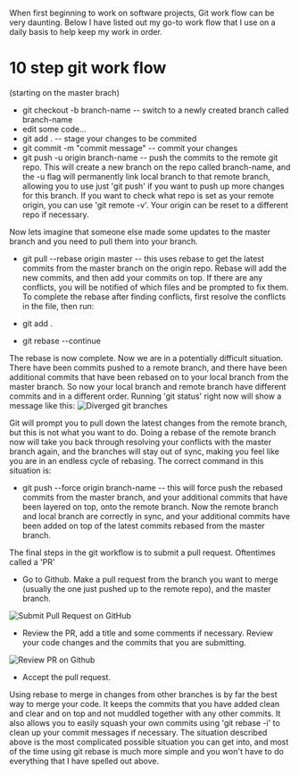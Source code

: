 When first beginning to work on software projects, Git work flow can be very daunting. Below I have listed out my go-to work flow that I use on a daily basis to help keep my work in order.

# 10 step git work flow
(starting on the master brach)

* git checkout -b branch-name  -- switch to a newly created branch called branch-name
* edit some code...
* git add . -- stage your changes to be commited
* git commit -m "commit message" -- commit your changes
* git push -u origin branch-name -- push the commits to the remote git repo. This will create a new branch on the repo called branch-name, and the -u flag will permanently link local branch to that remote branch, allowing you to use just 'git push' if you want to push up more changes for this branch. If you want to check what repo is set as your remote origin, you can use 'git remote -v'. Your origin can be reset to a different repo if necessary.

Now lets imagine that someone else made some updates to the master branch and you need to pull them into your branch.

* git pull --rebase origin master -- this uses rebase to get the latest commits from the master branch on the origin repo. Rebase will add the new commits, and then add your commits on top. If there are any conflicts, you will be notified of which files and be prompted to fix them.
To complete the rebase after finding conflicts, first resolve the conflicts in the file, then run:

* git add .

* git rebase --continue

The rebase is now complete. Now we are in a potentially difficult situation. There have been commits pushed to a remote branch, and there have been additional commits that have been rebased on to your local branch from the master branch. So now your local branch and remote branch have different commits and in a different order. Running 'git status' right now will show a message like this:
![Diverged git branches](/images/posts/diverged-commit-history.png)

Git will prompt you to pull down the latest changes from the remote branch, but this is not what you want to do. Doing a rebase of the remote branch now will take you back through resolving your conflicts with the master branch again, and the branches will stay out of sync, making you feel like you are in an endless cycle of rebasing. The correct command in this situation is:

* git push --force origin branch-name -- this will force push the rebased commits from the master branch, and your additional commits that have been layered on top, onto the remote branch. Now the remote branch and local branch are correctly in sync, and your additional commits have been added on top of the latest commits rebased from the master branch.

The final steps in the git workflow is to submit a pull request. Oftentimes called a 'PR'

* Go to Github. Make a pull request from the branch you want to merge (usually the one just pushed up to the remote repo), and the master branch.

![Submit Pull Request on GitHub](/images/posts/git-workflow-compare-and-pr.png)

* Review the PR, add a title and some comments if necessary. Review your code changes and the commits that you are submitting.

![Review PR on Github](/images/posts/review-pr-github.png)

* Accept the pull request.

Using rebase to merge in changes from other branches is by far the best way to merge your code. It keeps the commits that you have added clean and clear and on top and not muddled together with any other commits. It also allows you to easily squash your own commits using 'git rebase -i' to clean up your commit messages if necessary. The situation described above is the most complicated possible situation you can get into, and most of the time using git rebase is much more simple and you won't have to do everything that I have spelled out above.
